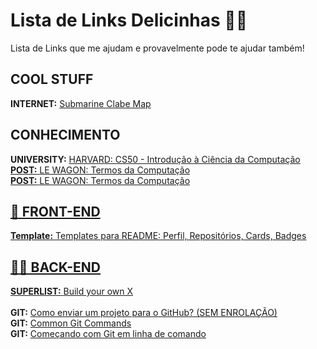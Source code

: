 <h1>Lista de Links Delicinhas 🍓😋</h1>
Lista de Links que me ajudam e provavelmente pode te ajudar também!

<h2>COOL STUFF</h2>
<b>INTERNET:</b> <a href='https://www.submarinecablemap.com'>Submarine Clabe Map</a></br>

<h2>CONHECIMENTO</h2>
<b>UNIVERSITY:</b> <a href='https://cs50.harvard.edu/x'>HARVARD: CS50 - Introdução à Ciência da Computação</></br>
<b>POST:</b> <a href='https://www.lewagon.com/pt-BR/blog/dicionario-de-termos-computacao'>LE WAGON: Termos da Computação</></br>
<b>POST:</b> <a href='https://www.lewagon.com/pt-BR/blog/dicionario-de-termos-computacao'>LE WAGON: Termos da Computação</></br>


<h2>🎨 FRONT-END</h2>
<b>Template:</b> <a href='https://github.com/iuricode/readme-template'>Templates para README: Perfil, Repositórios, Cards, Badges</></br>

<h2>👨‍💻 BACK-END</h2>
<b>SUPERLIST:</b> <a href='https://github.com/danistefanovic/build-your-own-x'>Build your own X</a></br>
</br>
<b>GIT:</b> <a href='https://www.youtube.com/watch?v=O2DFKHla80A'>Como enviar um projeto para o GitHub? (SEM ENROLAÇÃO)</a></br>
<b>GIT:</b> <a href=http://guides.beanstalkapp.com/version-control/common-git-commands.html>Common Git Commands</a></br>
<b>GIT:</b> <a href='https://brorlandi.github.io/2017/03/12/Git-primeiros-passos'>Começando com Git em linha de comando</a></br>

